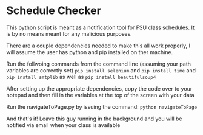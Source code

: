 # Schedule Checker
This python script is meant as a notification tool for FSU class schedules. It is by no means meant 
for any malicious purposes.

There are a couple dependencies needed to make this all work properly, I will assume the user has python and pip
installed on ther machine.

Run the follwoing commands from the command line (assuming your path variables are correctly set)
`pip install selenium`
and
`pip install time`
and 
`pip install smtplib`
as well as
`pip install beautifulsoup4`


After setting up the appropriate dependencies, copy the code over to your notepad and then fill in the 
variables at the top of the screen with your data


Run the navigateToPage.py by issuing the command:
`python navigateToPage`

And that's it! Leave this guy running in the background and you will be notified via email when your class is available
